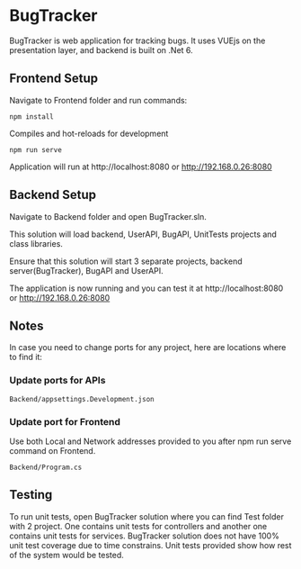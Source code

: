 # BugTracker

BugTracker is web application for tracking bugs.
It uses VUEjs on the presentation layer, and backend is built on .Net 6.

## Frontend Setup

Navigate to Frontend folder and run commands:

```npm
npm install
```

Compiles and hot-reloads for development
```npm
npm run serve
```

Application will run at http://localhost:8080 or http://192.168.0.26:8080


## Backend Setup

Navigate to Backend folder and open BugTracker.sln.

This solution will load backend, UserAPI, BugAPI, UnitTests projects and class libraries.

Ensure that this solution will start 3 separate projects, backend server(BugTracker), BugAPI and UserAPI. 


The application is now running and you can test it at http://localhost:8080 or http://192.168.0.26:8080

## Notes

In case you need to change ports for any project, here are locations where to find it:

### Update ports for APIs
```
Backend/appsettings.Development.json
```

### Update port for Frontend
Use both Local and Network addresses provided to you after npm run serve command on Frontend.
```
Backend/Program.cs
```

## Testing
To run unit tests, open BugTracker solution where you can find Test folder with 2 project. One contains unit tests for controllers and another one contains unit tests for services. 
BugTracker solution does not have 100%  unit test coverage due to time constrains. Unit tests provided show how rest of the system would be tested. 
